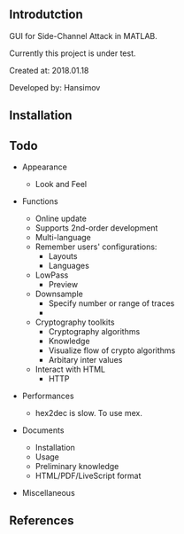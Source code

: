 ## Introdutction

GUI for Side-Channel Attack in MATLAB.

Currently this project is under test.

Created at: 2018.01.18

Developed by: Hansimov

## Installation

## Todo

* Appearance
	* Look and Feel

* Functions
	* Online update
	* Supports 2nd-order development
	* Multi-language
	* Remember users' configurations:
		* Layouts
		* Languages
	* LowPass
		* Preview
	* Downsample
		* Specify number or range of traces
		* 
	* Cryptography toolkits
		* Cryptography algorithms
		* Knowledge
		* Visualize flow of crypto algorithms
		* Arbitary inter values
	* Interact with HTML
		* HTTP
* Performances
	* hex2dec is slow. To use mex.
		
* Documents
	* Installation
	* Usage
	* Preliminary knowledge
	* HTML/PDF/LiveScript format

* Miscellaneous

## References